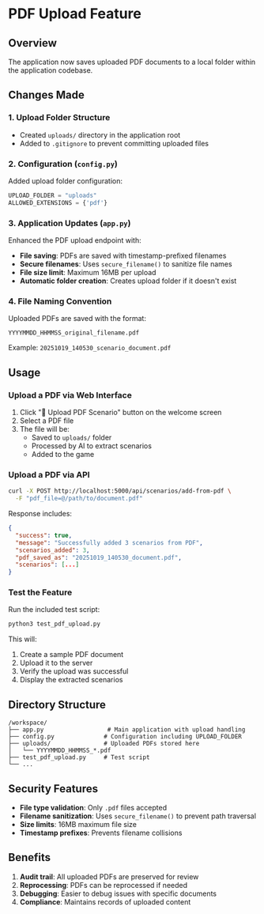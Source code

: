 # PDF Upload Feature

## Overview
The application now saves uploaded PDF documents to a local folder within the application codebase.

## Changes Made

### 1. Upload Folder Structure
- Created `uploads/` directory in the application root
- Added to `.gitignore` to prevent committing uploaded files

### 2. Configuration (`config.py`)
Added upload folder configuration:
```python
UPLOAD_FOLDER = "uploads"
ALLOWED_EXTENSIONS = {'pdf'}
```

### 3. Application Updates (`app.py`)
Enhanced the PDF upload endpoint with:
- **File saving**: PDFs are saved with timestamp-prefixed filenames
- **Secure filenames**: Uses `secure_filename()` to sanitize file names
- **File size limit**: Maximum 16MB per upload
- **Automatic folder creation**: Creates upload folder if it doesn't exist

### 4. File Naming Convention
Uploaded PDFs are saved with the format:
```
YYYYMMDD_HHMMSS_original_filename.pdf
```
Example: `20251019_140530_scenario_document.pdf`

## Usage

### Upload a PDF via Web Interface
1. Click "📄 Upload PDF Scenario" button on the welcome screen
2. Select a PDF file
3. The file will be:
   - Saved to `uploads/` folder
   - Processed by AI to extract scenarios
   - Added to the game

### Upload a PDF via API
```bash
curl -X POST http://localhost:5000/api/scenarios/add-from-pdf \
  -F "pdf_file=@/path/to/document.pdf"
```

Response includes:
```json
{
  "success": true,
  "message": "Successfully added 3 scenarios from PDF",
  "scenarios_added": 3,
  "pdf_saved_as": "20251019_140530_document.pdf",
  "scenarios": [...]
}
```

### Test the Feature
Run the included test script:
```bash
python3 test_pdf_upload.py
```

This will:
1. Create a sample PDF document
2. Upload it to the server
3. Verify the upload was successful
4. Display the extracted scenarios

## Directory Structure
```
/workspace/
├── app.py                  # Main application with upload handling
├── config.py              # Configuration including UPLOAD_FOLDER
├── uploads/               # Uploaded PDFs stored here
│   └── YYYYMMDD_HHMMSS_*.pdf
├── test_pdf_upload.py     # Test script
└── ...
```

## Security Features
- **File type validation**: Only `.pdf` files accepted
- **Filename sanitization**: Uses `secure_filename()` to prevent path traversal
- **Size limits**: 16MB maximum file size
- **Timestamp prefixes**: Prevents filename collisions

## Benefits
1. **Audit trail**: All uploaded PDFs are preserved for review
2. **Reprocessing**: PDFs can be reprocessed if needed
3. **Debugging**: Easier to debug issues with specific documents
4. **Compliance**: Maintains records of uploaded content
